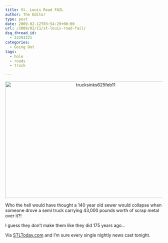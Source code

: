 ```yaml
---
title: St. Louis Road FAIL
author: The Editor
type: post
date: 2009-02-12T03:54:29+00:00
url: /2009/02/11/st-louis-road-fail/
dsq_thread_id:
  - 23293221
categories:
  - Going Out
tags:
  - hole
  - roads
  - truck

---
```

<p style="text-align: center;">
  <a href="http://punchingkitty.com/wp-content/uploads/2009/02/trucksinks625feb11.jpg"><img class="aligncenter size-full wp-image-511" title="trucksinks625feb11" src="http://punchingkitty.com/wp-content/uploads/2009/02/trucksinks625feb11.jpg" alt="trucksinks625feb11" width="563" height="373" srcset="http://media.punchingkitty.com/wordpress/2009/02/trucksinks625feb11.jpg 625w, http://media.punchingkitty.com/wordpress/2009/02/trucksinks625feb11-300x198.jpg 300w" sizes="(max-width: 563px) 100vw, 563px" /></a>
</p>

<p style="text-align: left;">
  Who the hell would have thought a 140 year old sewer would collapse when someone drove a semi truck carrying 43,000 pounds worth of scrap metal over it?!
</p>

<p style="text-align: left;">
  I guess they don&#8217;t make them like they did 175 years ago&#8230;
</p>

<p style="text-align: left;">
  Via <a href="http://www.stltoday.com/stltoday/news/stories.nsf/commutingtraffic/story/71D53933255D54868625755A005B1252?OpenDocument">STLToday.com</a> and I&#8217;m sure every single nightly news cast tonight.
</p>
